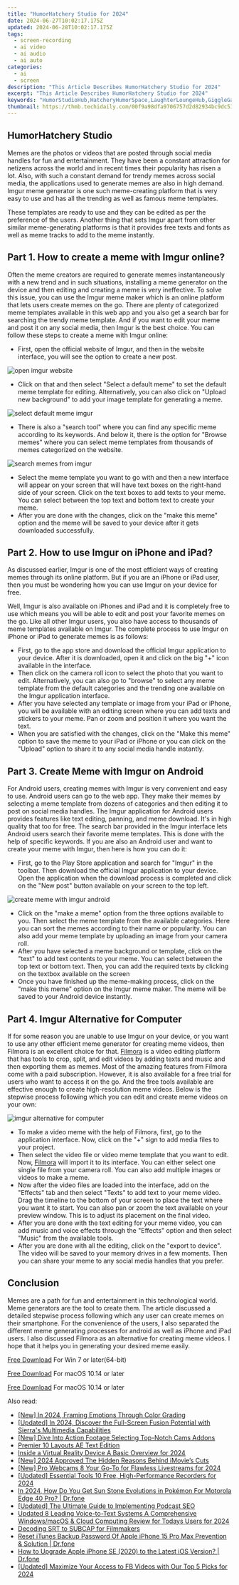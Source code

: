 ```yaml
---
title: "HumorHatchery Studio for 2024"
date: 2024-06-27T10:02:17.175Z
updated: 2024-06-28T10:02:17.175Z
tags: 
  - screen-recording
  - ai video
  - ai audio
  - ai auto
categories: 
  - ai
  - screen
description: "This Article Describes HumorHatchery Studio for 2024"
excerpt: "This Article Describes HumorHatchery Studio for 2024"
keywords: "HumorStudioHub,HatcheryHumorSpace,LaughterLoungeHub,GiggleGallerySpace,ChuckleCreativeCenter,SmileStudioSphere,JestJunctionStudio"
thumbnail: https://thmb.techidaily.com/00f9a98dfa9706757d2d82934bc9dc5159ac52a4f0751dc6a02d7459f2560fde.jpg
---
```


## HumorHatchery Studio

Memes are the photos or videos that are posted through social media handles for fun and entertainment. They have been a constant attraction for netizens across the world and in recent times their popularity has risen a lot. Also, with such a constant demand for trendy memes across social media, the applications used to generate memes are also in high demand. Imgur meme generator is one such meme-creating platform that is very easy to use and has all the trending as well as famous meme templates.

These templates are ready to use and they can be edited as per the preference of the users. Another thing that sets Imgur apart from other similar meme-generating platforms is that it provides free texts and fonts as well as meme tracks to add to the meme instantly.

## Part 1\. How to create a meme with Imgur online?

Often the meme creators are required to generate memes instantaneously with a new trend and in such situations, installing a meme generator on the device and then editing and creating a meme is very ineffective. To solve this issue, you can use the Imgur meme maker which is an online platform that lets users create memes on the go. There are plenty of categorized meme templates available in this web app and you also get a search bar for searching the trendy meme template. And if you want to edit your meme and post it on any social media, then Imgur is the best choice. You can follow these steps to create a meme with Imgur online:

* First, open the official website of Imgur, and then in the website interface, you will see the option to create a new post.

![open imgur website](https://images.wondershare.com/filmora/article-images/2022/07/open-imgur-website.jpg)

* Click on that and then select "Select a default meme" to set the default meme template for editing. Alternatively, you can also click on "Upload new background" to add your image template for generating a meme.

![select default meme imgur](https://images.wondershare.com/filmora/article-images/2022/07/select-default-meme-imgur.jpg)

* There is also a "search tool" where you can find any specific meme according to its keywords. And below it, there is the option for "Browse memes" where you can select meme templates from thousands of memes categorized on the website.

![search memes from imgur](https://images.wondershare.com/filmora/article-images/2022/07/search-memes-from-imgur.jpg)

* Select the meme template you want to go with and then a new interface will appear on your screen that will have text boxes on the right-hand side of your screen. Click on the text boxes to add texts to your meme. You can select between the top text and bottom text to create your meme.
* After you are done with the changes, click on the "make this meme" option and the meme will be saved to your device after it gets downloaded successfully.

## Part 2\. How to use Imgur on iPhone and iPad?

As discussed earlier, Imgur is one of the most efficient ways of creating memes through its online platform. But if you are an iPhone or iPad user, then you must be wondering how you can use Imgur on your device for free.

Well, Imgur is also available on iPhones and iPad and it is completely free to use which means you will be able to edit and post your favorite memes on the go. Like all other Imgur users, you also have access to thousands of meme templates available on Imgur. The complete process to use Imgur on iPhone or iPad to generate memes is as follows:

* First, go to the app store and download the official Imgur application to your device. After it is downloaded, open it and click on the big "+" icon available in the interface.
* Then click on the camera roll icon to select the photo that you want to edit. Alternatively, you can also go to "browse" to select any meme template from the default categories and the trending one available on the Imgur application interface.
* After you have selected any template or image from your iPad or iPhone, you will be available with an editing screen where you can add texts and stickers to your meme. Pan or zoom and position it where you want the text.
* When you are satisfied with the changes, click on the "Make this meme" option to save the meme to your iPad or iPhone or you can click on the "Upload" option to share it to any social media handle instantly.

## Part 3\. Create Meme with Imgur on Android

For Android users, creating memes with Imgur is very convenient and easy to use. Android users can go to the web app. They make their memes by selecting a meme template from dozens of categories and then editing it to post on social media handles. The Imgur application for Android users provides features like text editing, panning, and meme download. It's in high quality that too for free. The search bar provided in the Imgur interface lets Android users search their favorite meme templates. This is done with the help of specific keywords. If you are also an Android user and want to create your meme with Imgur, then here is how you can do it:

* First, go to the Play Store application and search for "Imgur" in the toolbar. Then download the official Imgur application to your device. Open the application when the download process is completed and click on the "New post" button available on your screen to the top left.

![create meme with imgur android](https://images.wondershare.com/filmora/article-images/2022/07/create-meme-with-imgur-android.jpg)

* Click on the "make a meme" option from the three options available to you. Then select the meme template from the available categories. Here you can sort the memes according to their name or popularity. You can also add your meme template by uploading an image from your camera roll.
* After you have selected a meme background or template, click on the "text" to add text contents to your meme. You can select between the top text or bottom text. Then, you can add the required texts by clicking on the textbox available on the screen
* Once you have finished up the meme-making process, click on the "make this meme" option on the Imgur meme maker. The meme will be saved to your Android device instantly.

## Part 4\. Imgur Alternative for Computer

If for some reason you are unable to use Imgur on your device, or you want to use any other efficient meme generator for creating meme videos, then Filmora is an excellent choice for that. [Filmora](https://filmora.wondershare.com/video-editor/) is a video editing platform that has tools to crop, split, and edit videos by adding texts and music and then exporting them as memes. Most of the amazing features from Filmora come with a paid subscription. However, it is also available for a free trial for users who want to access it on the go. And the free tools available are effective enough to create high-resolution meme videos. Below is the stepwise process following which you can edit and create meme videos on your own:

![imgur alternative for computer](https://images.wondershare.com/filmora/guide/add-titles-win-2.png)

* To make a video meme with the help of Filmora, first, go to the application interface. Now, click on the "+" sign to add media files to your project.
* Then select the video file or video meme template that you want to edit. Now, [Filmora](https://filmora.wondershare.com/video-editor/) will import it to its interface. You can either select one single file from your camera roll. You can also add multiple images or videos to make a meme.
* Now after the video files are loaded into the interface, add on the "Effects" tab and then select "Texts" to add text to your meme video. Drag the timeline to the bottom of your screen to place the text where you want it to start. You can also pan or zoom the text available on your preview window. This is to adjust its placement on the final video.
* After you are done with the text editing for your meme video, you can add music and voice effects through the "Effects" option and then select "Music" from the available tools.
* After you are done with all the editing, click on the "export to device". The video will be saved to your memory drives in a few moments. Then you can share your meme to any social media handles that you prefer.

## Conclusion

Memes are a path for fun and entertainment in this technological world. Meme generators are the tool to create them. The article discussed a detailed stepwise process following which any user can create memes on their smartphone. For the convenience of the users, I also separated the different meme generating processes for android as well as iPhone and iPad users. I also discussed Filmora as an alternative for creating meme videos. I hope that it helps you in generating your desired meme easily.

[Free Download](https://tools.techidaily.com/wondershare/filmora/download/) For Win 7 or later(64-bit)

[Free Download](https://tools.techidaily.com/wondershare/filmora/download/) For macOS 10.14 or later


[Free Download](https://tools.techidaily.com/wondershare/filmora/download/) For macOS 10.14 or later

<ins class="adsbygoogle"
     style="display:block"
     data-ad-format="autorelaxed"
     data-ad-client="ca-pub-7571918770474297"
     data-ad-slot="1223367746"></ins>

<ins class="adsbygoogle"
     style="display:block"
     data-ad-format="autorelaxed"
     data-ad-client="ca-pub-7571918770474297"
     data-ad-slot="1223367746"></ins>



<ins class="adsbygoogle"
     style="display:block"
     data-ad-client="ca-pub-7571918770474297"
     data-ad-slot="8358498916"
     data-ad-format="auto"
     data-full-width-responsive="true"></ins>


<span class="atpl-alsoreadstyle">Also read:</span>
<div><ul>
<li><a href="https://article-knowledge.techidaily.com/new-in-2024-framing-emotions-through-color-grading/"><u>[New] In 2024, Framing Emotions Through Color Grading</u></a></li>
<li><a href="https://article-knowledge.techidaily.com/updated-in-2024-discover-the-full-screen-fusion-potential-with-sierras-multimedia-capabilities/"><u>[Updated] In 2024, Discover the Full-Screen Fusion Potential with Sierra's Multimedia Capabilities</u></a></li>
<li><a href="https://article-knowledge.techidaily.com/new-dive-into-action-footage-selecting-top-notch-cams-addons/"><u>[New] Dive Into Action Footage  Selecting Top-Notch Cams Addons</u></a></li>
<li><a href="https://article-knowledge.techidaily.com/premier-10-layouts-ae-text-edition/"><u>Premier 10 Layouts  AE Text Edition</u></a></li>
<li><a href="https://article-knowledge.techidaily.com/inside-a-virtual-reality-device-a-basic-overview-for-2024/"><u>Inside a Virtual Reality Device  A Basic Overview for 2024</u></a></li>
<li><a href="https://article-knowledge.techidaily.com/new-2024-approved-the-hidden-reasons-behind-imovies-cuts/"><u>[New] 2024 Approved  The Hidden Reasons Behind iMovie’s Cuts</u></a></li>
<li><a href="https://article-knowledge.techidaily.com/new-pro-webcams-8-your-go-to-for-flawless-livestreams-for-2024/"><u>[New] Pro Webcams 8  Your Go-To for Flawless Livestreams for 2024</u></a></li>
<li><a href="https://video-capture.techidaily.com/updated-essential-tools-10-free-high-performance-recorders-for-2024/"><u>[Updated] Essential Tools  10 Free, High-Performance Recorders for 2024</u></a></li>
<li><a href="https://android-pokemon-go.techidaily.com/in-2024-how-do-you-get-sun-stone-evolutions-in-pokemon-for-motorola-edge-40-pro-drfone-by-drfone-virtual-android/"><u>In 2024, How Do You Get Sun Stone Evolutions in Pokémon For Motorola Edge 40 Pro? | Dr.fone</u></a></li>
<li><a href="https://some-skills.techidaily.com/updated-the-ultimate-guide-to-implementing-podcast-seo/"><u>[Updated] The Ultimate Guide to Implementing Podcast SEO</u></a></li>
<li><a href="https://voice-adjusting.techidaily.com/updated-8-leading-voice-to-text-systems-a-comprehensive-windowsmacos-and-cloud-computing-review-for-todays-users-for-2024/"><u>Updated 8 Leading Voice-to-Text Systems A Comprehensive Windows/macOS & Cloud Computing Review for Todays Users for 2024</u></a></li>
<li><a href="https://extra-tips.techidaily.com/decoding-srt-to-subcap-for-filmmakers/"><u>Decoding SRT to SUBCAP for Filmmakers</u></a></li>
<li><a href="https://iphone-unlock.techidaily.com/reset-itunes-backup-password-of-apple-iphone-15-pro-max-prevention-and-solution-drfone-by-drfone-ios/"><u>Reset iTunes Backup Password Of Apple iPhone 15 Pro Max Prevention & Solution | Dr.fone</u></a></li>
<li><a href="https://techidaily.com/how-to-upgrade-apple-iphone-se-2020-to-the-latest-ios-version-drfone-by-drfone-ios-system-repair-ios-system-repair/"><u>How to Upgrade Apple iPhone SE (2020) to the Latest iOS Version? | Dr.fone</u></a></li>
<li><a href="https://facebook-clips.techidaily.com/updated-maximize-your-access-to-fb-videos-with-our-top-5-picks-for-2024/"><u>[Updated] Maximize Your Access to FB Videos with Our Top 5 Picks for 2024</u></a></li>
</ul></div>

